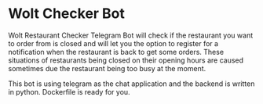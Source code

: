 # Wolt Checker Bot

Wolt Restaurant Checker Telegram Bot will check if the restaurant you want to order from is closed and
will let you the option to register for a notification when the restaurant is back to get some orders.
These situations of restaurants being closed on their opening hours are caused sometimes due the restaurant being too busy at the moment. 

This bot is using telegram as the chat application and the backend is written in python.
Dockerfile is ready for you. 